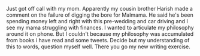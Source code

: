 Just got off call with my mom.
Apparently my cousin brother Harish made a comment on the failure of digging the bore for Malmama.
He said he's been spending money left and right with this pre-wedding and car driving and I see my mama struggling with finances.
I wanted to articulate my philosophy around it on phone. But I couldn't because my philosophy was accumulated from books i have read and some tweets. Decide but my understanding of this to words, question myself well. There you go my new writing exercise.